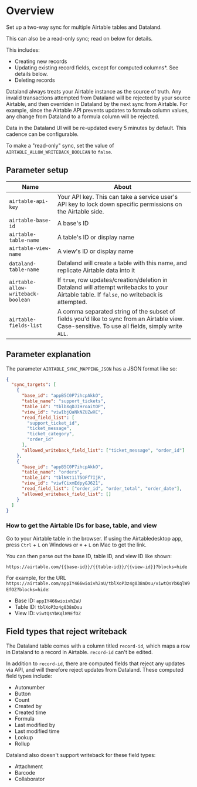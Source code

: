# Overview

Set up a two-way sync for multiple Airtable tables and Dataland.

This can also be a read-only sync; read on below for details.

This includes:

- Creating new records
- Updating existing record fields, except for computed columns\*. See details below.
- Deleting records

Dataland always treats your Airtable instance as the source of truth. Any invalid transactions attempted from Dataland will be rejected by your source Airtable, and then overriden in Dataland by the next sync from Airtable. For example, since the Airtable API prevents updates to formula column values, any change from Dataland to a formula column will be rejected.

Data in the Dataland UI will be re-updated every 5 minutes by default. This cadence can be configurable.

To make a "read-only" sync, set the value of `AIRTABLE_ALLOW_WRITEBACK_BOOLEAN` to `false`.

## Parameter setup

| Name                               | About                                                                                                                                             |
| ---------------------------------- | ------------------------------------------------------------------------------------------------------------------------------------------------- |
| `airtable-api-key`                 | Your API key. This can take a service user's API key to lock down specific permissions on the Airtable side.                                      |
| `airtable-base-id`                 | A base's ID                                                                                                                                       |
| `airtable-table-name`              | A table's ID or display name                                                                                                                      |
| `airtable-view-name`               | A view's ID or display name                                                                                                                       |
| `dataland-table-name`              | Dataland will create a table with this name, and replicate Airtable data into it                                                                  |
| `airtable-allow-writeback-boolean` | If `true`, row updates/creation/deletion in Dataland will attempt writebacks to your Airtable table. If `false`, no writeback is attempted.       |
| `airtable-fields-list`             | A comma separated string of the subset of fields you'd like to sync from an Airtable view. Case-sensitive. To use all fields, simply write `ALL`. |

## Parameter explanation

The parameter `AIRTABLE_SYNC_MAPPING_JSON` has a JSON format like so:

```json
{
  "sync_targets": [
    {
      "base_id": "appB5C0P7ihcpAkkO",
      "table_name": "support_tickets",
      "table_id": "tblbXqDJIHroaitOP",
      "view_id": "viwIbjQaNkNZUZwXC",
      "read_field_list": [
        "support_ticket_id",
        "ticket_message",
        "ticket_category",
        "order_id"
      ],
      "allowed_writeback_field_list": ["ticket_message", "order_id"]
    },
    {
      "base_id": "appB5C0P7ihcpAkkO",
      "table_name": "orders",
      "table_id": "tblNKt1iT5OFf7IjR",
      "view_id": "viwfCixmEdpyGJ621",
      "read_field_list": ["order_id", "order_total", "order_date"],
      "allowed_writeback_field_list": []
    }
  ]
}
```

### How to get the Airtable IDs for base, table, and view

Go to your Airtable table in the browser. If using the Airtabledesktop app, press `Ctrl` + `L` on Windows or `⌘` + `L` on Mac to get the link.

You can then parse out the base ID, table ID, and view ID like shown:

`https://airtable.com/{{base-id}}/{{table-id}}/{{view-id}}?blocks=hide`

For example, for the URL `https://airtable.com/appIY466wioivh2aU/tblXoP3z4g038nDsu/viwtQsYbKqlW9EfOZ?blocks=hide`:

- Base ID: `appIY466wioivh2aU`
- Table ID: `tblXoP3z4g038nDsu`
- View ID: `viwtQsYbKqlW9EfOZ`

## Field types that reject writeback

The Dataland table comes with a column titled `record-id`, which maps a row in Dataland to a record in Airtable. `record-id` can't be edited.

In addition to `record-id`, there are computed fields that reject any updates via API, and will therefore reject updates from Dataland. These computed field types include:

- Autonumber
- Button
- Count
- Created by
- Created time
- Formula
- Last modified by
- Last modified time
- Lookup
- Rollup

Dataland also doesn't support writeback for these field types:

- Attachment
- Barcode
- Collaborator
